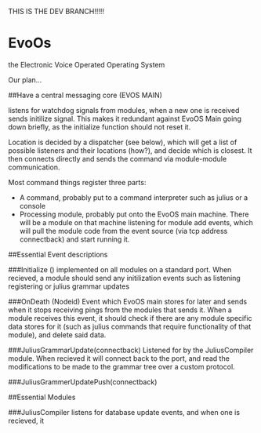 THIS IS THE DEV BRANCH!!!!!

# EvoOs
the Electronic Voice Operated Operating System

Our plan...

##Have a central messaging core (EVOS MAIN)
     
listens for watchdog signals from modules, when a new one is received
sends initilize signal. This makes it redundant against EvoOS Main
going down briefly, as the initialize function should not reset it.

Location is decided by a dispatcher (see below), which will get a list
of possible listeners and their locations (how?), and decide which is
closest.  It then connects directly and sends the command via
module-module communication.

Most command things register three parts:
 - A command, probably put to a command interpreter such as julius or
 a console
 - Processing module, probably put onto the EvoOS main machine. There
 will be a module on that machine listening for module add events,
 which will pull the module code from the event source (via tcp
 address connectback) and start running it.



##Essential Event descriptions


###Initialize ()
    implemented on all modules on a standard port.  When recieved, a
    module should send any initilization events such as listening
    registering or julius grammar updates

###OnDeath (Nodeid)
   Event which EvoOS main stores for later and sends when it stops
   receiving pings from the modules that sends it. When a module
   receives this event, it should check if there are any module
   specific data stores for it (such as julius commands that require
   functionality of that module), and delete said data.

###JuliusGrammarUpdate(connectback)
   Listened for by the JuliusCompiler module. When recieved it will
   connect back to the port, and read the modifications to be made to
   the grammar tree over a custom protocol.

###JuliusGrammerUpdatePush(connectback)


##Essential Modules

###JuliusCompiler
   listens for database update events, and when one is recieved, it
